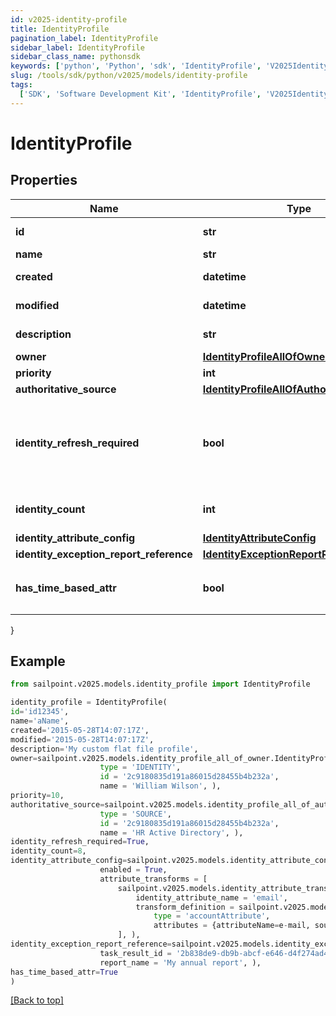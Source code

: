 ```yaml
---
id: v2025-identity-profile
title: IdentityProfile
pagination_label: IdentityProfile
sidebar_label: IdentityProfile
sidebar_class_name: pythonsdk
keywords: ['python', 'Python', 'sdk', 'IdentityProfile', 'V2025IdentityProfile']
slug: /tools/sdk/python/v2025/models/identity-profile
tags:
  ['SDK', 'Software Development Kit', 'IdentityProfile', 'V2025IdentityProfile']
---
```


# IdentityProfile

## Properties

| Name | Type | Description | Notes |
| --- | --- | --- | --- |
| **id** | **str** | System-generated unique ID of the Object | [optional] [readonly] |
| **name** | **str** | Name of the Object | [required] |
| **created** | **datetime** | Creation date of the Object | [optional] [readonly] |
| **modified** | **datetime** | Last modification date of the Object | [optional] [readonly] |
| **description** | **str** | Identity profile's description. | [optional] |
| **owner** | [**IdentityProfileAllOfOwner**](identity-profile-all-of-owner) |  | [optional] |
| **priority** | **int** | Identity profile's priority. | [optional] |
| **authoritative_source** | [**IdentityProfileAllOfAuthoritativeSource**](identity-profile-all-of-authoritative-source) |  | [required] |
| **identity_refresh_required** | **bool** | Set this value to 'True' if an identity refresh is necessary. You would typically want to trigger an identity refresh when a change has been made on the source. | [optional] [default to False] |
| **identity_count** | **int** | Number of identities belonging to the identity profile. | [optional] |
| **identity_attribute_config** | [**IdentityAttributeConfig**](identity-attribute-config) |  | [optional] |
| **identity_exception_report_reference** | [**IdentityExceptionReportReference**](identity-exception-report-reference) |  | [optional] |
| **has_time_based_attr** | **bool** | Indicates the value of `requiresPeriodicRefresh` attribute for the identity profile. | [optional] [default to False] |

}

## Example

```python
from sailpoint.v2025.models.identity_profile import IdentityProfile

identity_profile = IdentityProfile(
id='id12345',
name='aName',
created='2015-05-28T14:07:17Z',
modified='2015-05-28T14:07:17Z',
description='My custom flat file profile',
owner=sailpoint.v2025.models.identity_profile_all_of_owner.IdentityProfile_allOf_owner(
                    type = 'IDENTITY',
                    id = '2c9180835d191a86015d28455b4b232a',
                    name = 'William Wilson', ),
priority=10,
authoritative_source=sailpoint.v2025.models.identity_profile_all_of_authoritative_source.IdentityProfile_allOf_authoritativeSource(
                    type = 'SOURCE',
                    id = '2c9180835d191a86015d28455b4b232a',
                    name = 'HR Active Directory', ),
identity_refresh_required=True,
identity_count=8,
identity_attribute_config=sailpoint.v2025.models.identity_attribute_config.IdentityAttributeConfig(
                    enabled = True,
                    attribute_transforms = [
                        sailpoint.v2025.models.identity_attribute_transform.IdentityAttributeTransform(
                            identity_attribute_name = 'email',
                            transform_definition = sailpoint.v2025.models.transform_definition.TransformDefinition(
                                type = 'accountAttribute',
                                attributes = {attributeName=e-mail, sourceName=MySource, sourceId=2c9180877a826e68017a8c0b03da1a53}, ), )
                        ], ),
identity_exception_report_reference=sailpoint.v2025.models.identity_exception_report_reference.IdentityExceptionReportReference(
                    task_result_id = '2b838de9-db9b-abcf-e646-d4f274ad4238',
                    report_name = 'My annual report', ),
has_time_based_attr=True
)

```

[[Back to top]](#)
